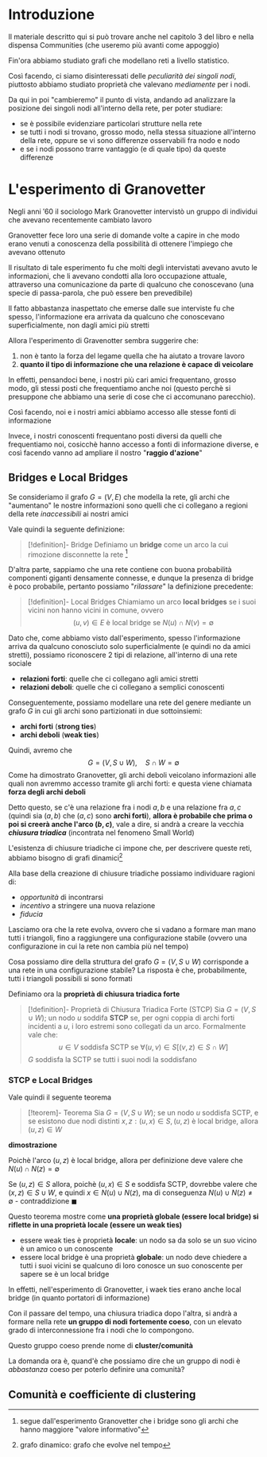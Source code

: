 # Introduzione

Il materiale descritto qui si può trovare anche nel capitolo $3$ del libro e nella dispensa Communities (che useremo più avanti come appoggio)

Fin'ora abbiamo studiato grafi che modellano reti a livello statistico.

Così facendo, ci siamo disinteressati delle *peculiarità dei singoli nodi*, piuttosto abbiamo studiato proprietà che valevano *mediamente* per i nodi.

Da qui in poi "cambieremo" il punto di vista, andando ad analizzare la posizione dei singoli nodi all'interno della rete, per poter studiare:
- se è possibile evidenziare particolari strutture nella rete
- se tutti i nodi si trovano, grosso modo, nella stessa situazione all'interno della rete, oppure se vi sono differenze osservabili fra nodo e nodo
- e se i nodi possono trarre vantaggio (e di quale tipo) da queste differenze
# L'esperimento di Granovetter

Negli anni $'60$ il sociologo Mark Granovetter intervistò un gruppo di individui che avevano recentemente cambiato lavoro

Granovetter fece loro una serie di domande volte a capire in che modo erano venuti a conoscenza della possibilità di ottenere l'impiego che avevano ottenuto

Il risultato di tale esperimento fu che molti degli intervistati avevano avuto le informazioni, che li avevano condotti alla loro occupazione attuale, attraverso una comunicazione da parte di qualcuno che conoscevano (una specie di passa-parola, che può essere ben prevedibile)

Il fatto abbastanza inaspettato che emerse dalle sue interviste fu che spesso, l'informazione era arrivata da qualcuno che conoscevano superficialmente, non dagli amici più stretti

Allora l'esperimento di Gravenotter sembra suggerire che:
1) non è tanto la forza del legame quella che ha aiutato a trovare lavoro
2) **quanto il tipo di informazione che una relazione è capace di veicolare**

In effetti, pensandoci bene, i nostri più cari amici frequentano, grosso modo, gli stessi posti che frequentiamo anche noi (questo perchè si presuppone che abbiamo una serie di cose che ci accomunano parecchio). 

Così facendo, noi e i nostri amici abbiamo accesso alle stesse fonti di informazione

Invece, i nostri conoscenti frequentano posti diversi da quelli che frequentiamo noi, cosicchè hanno accesso a fonti di informazione diverse, e così facendo vanno ad ampliare il nostro "**raggio d'azione**"

## Bridges e Local Bridges

Se consideriamo il grafo $G=(V,E)$ che modella la rete, gli archi che "aumentano" le nostre informazioni sono quelli che ci collegano a regioni della rete *inaccessibili* ai nostri amici

Vale quindi la seguente definizione:

>[!definition]- Bridge
>Definiamo un **bridge** come un arco la cui rimozione disconnette la rete [^1]

D'altra parte, sappiamo che una rete contiene con buona probabilità componenti giganti densamente connesse, e dunque la presenza di bridge è poco probabile, pertanto possiamo "*rilassare*" la definizione precedente:

>[!definition]- Local Bridges
>Chiamiamo un arco **local bridges** se i suoi vicini non hanno vicini in comune, ovvero $$(u,v)\in E\text{ è local bridge se }N(u)\cap N(v)=\emptyset$$

Dato che, come abbiamo visto dall'esperimento, spesso l'informazione arriva da qualcuno conosciuto solo superficialmente (e quindi no da amici stretti), possiamo riconoscere $2$ tipi di relazione, all'interno di una rete sociale
- **relazioni forti**: quelle che ci collegano agli amici stretti
- **relazioni deboli**: quelle che ci collegano a semplici conoscenti

Conseguentemente, possiamo modellare una rete del genere mediante un grafo $G$ in cui gli archi sono partizionati in due sottoinsiemi:
- **archi forti** (**strong ties**)
- **archi deboli** (**weak ties**)

Quindi, avremo che $$G=(V,S\cup W),\quad S\cap W=\emptyset$$
Come ha dimostrato Granovetter, gli archi deboli veicolano informazioni alle quali non avremmo accesso tramite gli archi forti: e questa viene chiamata **forza degli archi deboli**

Detto questo, se c'è una relazione fra i nodi $a,b$ e una relazione fra $a,c$ (quindi sia $(a,b)$ che $(a,c)$ sono **archi forti**), **allora è probabile che prima o poi si creerà anche l'arco $(b,c)$**, vale a dire, si andrà a creare la vecchia ***chiusura triadica*** (incontrata nel fenomeno Small World)

L'esistenza di chiusure triadiche ci impone che, per descrivere queste reti, abbiamo bisogno di grafi dinamici[^2]

Alla base della creazione di chiusure triadiche possiamo individuare ragioni di:
- *opportunità* di incontrarsi
- *incentivo* a stringere una nuova relazione
- *fiducia*

Lasciamo ora che la rete evolva, ovvero che si vadano a formare man mano tutti i triangoli, fino a raggiungere una configurazione stabile (ovvero una configurazione in cui la rete non cambia più nel tempo)

Cosa possiamo dire della struttura del grafo $G=(V,S\cup W)$ corrisponde a una rete in una configurazione stabile? 
La risposta è che, probabilmente, tutti i triangoli possibili si sono formati

Definiamo ora la **proprietà di chiusura triadica forte**

>[!definition]- Proprietà di Chiusura Triadica Forte (STCP)
>Sia $G=(V,S\cup W)$; un nodo $u$ soddifa **STCP** se, per ogni coppia di archi forti incidenti a $u$, i loro estremi sono collegati da un arco. 
>Formalmente vale che:
>$$u\in V\text{ soddisfa SCTP se }\forall(u,v)\in S\left[(v,z)\in S\cap W\right]$$
>$G$ soddisfa la SCTP se tutti i suoi nodi la soddisfano

### STCP e Local Bridges

Vale quindi il seguente teorema

>[!teorem]- Teorema
>Sia $G=(V,S\cup W)$; se un nodo $u$ soddisfa SCTP, e se esistono due nodi distinti $x,z:(u,x)\in S,(u,z)$ è local bridge, allora $(u,z)\in W$

**dimostrazione**

Poichè l'arco $(u,z)$ è local bridge, allora per definizione deve valere che $N(u)\cap N(z)=\emptyset$

Se $(u,z)\in S$ allora, poichè $(u,x)\in S$ e soddisfa SCTP, dovrebbe valere che $(x,z)\in S\cup W$, e quindi $x\in N(u)\cup N(z)$, ma di conseguenza $N(u)\cup N(z)\neq\emptyset$ - contraddizione $\blacksquare$

Questo teorema mostre come **una proprietà globale (essere local bridge) si riflette in una proprietà locale (essere un weak ties)** 
- essere weak ties è proprietà **locale**: un nodo sa da solo se un suo vicino è un amico o un conoscente
- essere local bridge è una proprietà **globale**: un nodo deve chiedere a tutti i suoi vicini se qualcuno di loro conosce un suo conoscente per sapere se è un local bridge

In effetti, nell'esperimento di Granovetter, i waek ties erano anche local bridge (in quanto portatori di informazione)

Con il passare del tempo, una chiusura triadica dopo l'altra, si andrà a formare nella rete **un gruppo di nodi fortemente coeso**, con un elevato grado di interconnessione fra i nodi che lo compongono.

Questo gruppo coeso prende nome di **cluster/comunità**

La domanda ora è, quand'è che possiamo dire che un gruppo di nodi è *abbastanza* coeso per poterlo definire una comunità?

## Comunità e coefficiente di clustering



[^1]: segue dall'esperimento Granovetter che i bridge sono gli archi che hanno maggiore "valore informativo"

[^2]: grafo dinamico: grafo che evolve nel tempo

